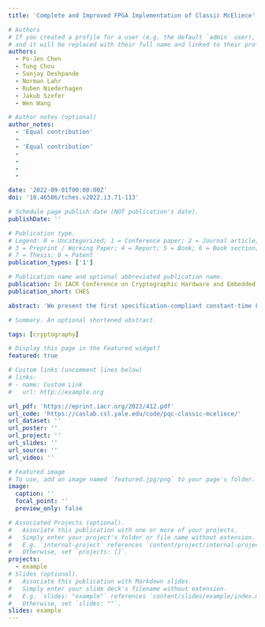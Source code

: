 ```yaml
---
title: 'Complete and Improved FPGA Implementation of Classic McEliece'

# Authors
# If you created a profile for a user (e.g. the default `admin` user), write the username (folder name) here
# and it will be replaced with their full name and linked to their profile.
authors:
  - Po-Jen Chen
  - Tung Chou
  - Sanjay Deshpande
  - Norman Lahr
  - Ruben Niederhagen
  - Jakub Szefer
  - Wen Wang

# Author notes (optional)
author_notes:
  - 'Equal contribution'
  - 
  - 'Equal contribution'
  - 
  - 
  - 
  - 

date: '2022-09-01T00:00:00Z'
doi: '10.46586/tches.v2022.i3.71-113'

# Schedule page publish date (NOT publication's date).
publishDate: ''

# Publication type.
# Legend: 0 = Uncategorized; 1 = Conference paper; 2 = Journal article;
# 3 = Preprint / Working Paper; 4 = Report; 5 = Book; 6 = Book section;
# 7 = Thesis; 8 = Patent
publication_types: ['1']

# Publication name and optional abbreviated publication name.
publication: In IACR Conference on Cryptographic Hardware and Embedded Systems 2022
publication_short: CHES

abstract: 'We present the first specification-compliant constant-time FPGA implementation of the Classic McEliece cryptosystem from the third-round of NIST’s Post-Quantum Cryptography standardization process. In particular, we present the first complete implementation including encapsulation and decapsulation modules as well as key generation with seed expansion. All the hardware modules are parametrizable, at compile time, with security level and performance parameters. As the most time consuming operation of Classic McEliece is the systemization of the public key matrix during key generation, we present and evaluate three new algorithms that can be used for systemization while complying with the specification: hybrid early-abort systemizer (HEA), single-pass early-abort systemizer (SPEA), and dual-pass earlyabort systemizer (DPEA). All of the designs outperform the prior systemizer designs for Classic McEliece by 2.2x to 2.6x in average runtime and by 1.7x to 2.4x in time-area efficiency. We show that our complete Classic McEliece design for example can perform key generation in 5.2 ms to 20 ms, encapsulation in 0.1 ms to 0.5 ms, and decapsulation in 0.7 ms to 1.5 ms for all security levels on an Xlilinx Artix 7 FPGA. The performance can be increased even further at the cost of resources by increasing the level of parallelization using the performance parameters of our design.'

# Summary. An optional shortened abstract.

tags: [cryptography]

# Display this page in the Featured widget?
featured: true

# Custom links (uncomment lines below)
# links:
# - name: Custom Link
#   url: http://example.org

url_pdf: 'https://eprint.iacr.org/2022/412.pdf'
url_code: 'https://caslab.csl.yale.edu/code/pqc-classic-mceliece/'
url_dataset: ''
url_poster: ''
url_project: ''
url_slides: ''
url_source: ''
url_video: ''

# Featured image
# To use, add an image named `featured.jpg/png` to your page's folder.
image:
  caption: ''
  focal_point: ''
  preview_only: false

# Associated Projects (optional).
#   Associate this publication with one or more of your projects.
#   Simply enter your project's folder or file name without extension.
#   E.g. `internal-project` references `content/project/internal-project/index.md`.
#   Otherwise, set `projects: []`.
projects:
  - example
# Slides (optional).
#   Associate this publication with Markdown slides.
#   Simply enter your slide deck's filename without extension.
#   E.g. `slides: "example"` references `content/slides/example/index.md`.
#   Otherwise, set `slides: ""`.
slides: example
---
```


